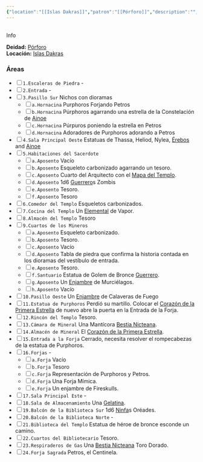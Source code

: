 ```yaml
---
{"location":"[[Islas Dakras]]","patron":"[[Pórforo]]","description":"","image":"","dg-publish-dm":true,"dg-publish":false,"type":"Lugares","dg-path":"Lugares/Islas Dakras/Efaistis.md","permalink":"/lugares/islas-dakras/efaistis/","dgPassFrontmatter":true}
---
```


<p><span><div data-callout-metadata="" data-callout-fold="" data-callout="info" class="callout node-insert-event"><div class="callout-title" dir="auto"><div class="callout-icon"><svg width="16" height="16"></svg></div><div class="callout-title-inner">Info</div></div><div class="callout-content">
<p dir="auto"><strong>Deidad:</strong> <a data-tooltip-position="top" aria-label="Personas/Pórforo.md" data-href="Personas/Pórforo.md" href="Personas/Pórforo.md" class="internal-link" target="_blank" rel="noopener nofollow">Pórforo</a><br>
<strong>Locación:</strong> <a data-tooltip-position="top" aria-label="Lugares/Islas Dakras.md" data-href="Lugares/Islas Dakras.md" href="Lugares/Islas Dakras.md" class="internal-link" target="_blank" rel="noopener nofollow">Islas Dakras</a></p>
</div></div></span></p><h3><span>Áreas</span></h3><div><ul class="contains-task-list"><li data-task=" " class="dataview task-list-item"><input type="checkbox" class="dataview task-list-item-checkbox"><span><code>1.Escaleras de Piedra</code> -</span></li><li data-task=" " class="dataview task-list-item"><input type="checkbox" class="dataview task-list-item-checkbox"><span><code>2.Entrada</code> -</span></li><li data-task=" " class="dataview task-list-item"><input type="checkbox" class="dataview task-list-item-checkbox"><span><code>3.Pasillo Sur</code> Nichos con dioramas</span><ul class="contains-task-list"><li data-task=" " class="dataview task-list-item"><input type="checkbox" class="dataview task-list-item-checkbox"><span><code>a.Hornacina</code> Purphoros Forjando Petros</span></li><li data-task=" " class="dataview task-list-item"><input type="checkbox" class="dataview task-list-item-checkbox"><span><code>b.Hornacina</code> Púrphoros agarrando una estrella de la Constelación de <a data-tooltip-position="top" aria-label="Personas/Ainoe" data-href="Personas/Ainoe" href="Personas/Ainoe" class="internal-link" target="_blank" rel="noopener nofollow">Ainoe</a></span></li><li data-task=" " class="dataview task-list-item"><input type="checkbox" class="dataview task-list-item-checkbox"><span><code>c.Hornacina</code> Púrpuros poniendo la estrella en Petros</span></li><li data-task=" " class="dataview task-list-item"><input type="checkbox" class="dataview task-list-item-checkbox"><span><code>d.Hornacina</code> Adoradores de Purphoros adorando a Petros</span></li></ul></li><li data-task=" " class="dataview task-list-item"><input type="checkbox" class="dataview task-list-item-checkbox"><span><code>4.Sala Principal Oeste</code> Estatuas de Thassa, Heliod, Nylea, <a data-tooltip-position="top" aria-label="Personas/Érebos" data-href="Personas/Érebos" href="Personas/Érebos" class="internal-link" target="_blank" rel="noopener nofollow">Érebos</a> and <a data-tooltip-position="top" aria-label="Personas/Ainoe" data-href="Personas/Ainoe" href="Personas/Ainoe" class="internal-link" target="_blank" rel="noopener nofollow">Ainoe</a></span></li><li data-task=" " class="dataview task-list-item"><input type="checkbox" class="dataview task-list-item-checkbox"><span><code>5.Habitaciones del Sacerdote</code></span><ul class="contains-task-list"><li data-task=" " class="dataview task-list-item"><input type="checkbox" class="dataview task-list-item-checkbox"><span><code>a.Aposento</code> Vacío</span></li><li data-task=" " class="dataview task-list-item"><input type="checkbox" class="dataview task-list-item-checkbox"><span><code>b.Aposento</code> Esqueleto carbonizado agarrando un tesoro.</span></li><li data-task=" " class="dataview task-list-item"><input type="checkbox" class="dataview task-list-item-checkbox"><span><code>c.Aposento</code> Cuarto del Arquitecto con el <a data-tooltip-position="top" aria-label="Items/Mapa del Templo" data-href="Items/Mapa del Templo" href="Items/Mapa del Templo" class="internal-link" target="_blank" rel="noopener nofollow">Mapa del Templo</a>.</span></li><li data-task=" " class="dataview task-list-item"><input type="checkbox" class="dataview task-list-item-checkbox"><span><code>d.Aposento</code> 1d6 <a data-tooltip-position="top" aria-label="Statblocks/Guerrero" data-href="Statblocks/Guerrero" href="Statblocks/Guerrero" class="internal-link" target="_blank" rel="noopener nofollow">Guerrero</a>s Zombis</span></li><li data-task=" " class="dataview task-list-item"><input type="checkbox" class="dataview task-list-item-checkbox"><span><code>e.Aposento</code> Tesoro.</span></li><li data-task=" " class="dataview task-list-item"><input type="checkbox" class="dataview task-list-item-checkbox"><span><code>f.Aposento</code> Tesoro</span></li></ul></li><li data-task=" " class="dataview task-list-item"><input type="checkbox" class="dataview task-list-item-checkbox"><span><code>6.Comedor del Templo</code> Esqueletos carbonizados.</span></li><li data-task=" " class="dataview task-list-item"><input type="checkbox" class="dataview task-list-item-checkbox"><span><code>7.Cocina del Templo</code> Un <a data-tooltip-position="top" aria-label="Statblocks/Elemental" data-href="Statblocks/Elemental" href="Statblocks/Elemental" class="internal-link" target="_blank" rel="noopener nofollow">Elemental</a> de Vapor.</span></li><li data-task=" " class="dataview task-list-item"><input type="checkbox" class="dataview task-list-item-checkbox"><span><code>8.Almacén del Templo</code> Tesoro</span></li><li data-task=" " class="dataview task-list-item"><input type="checkbox" class="dataview task-list-item-checkbox"><span><code>9.Cuartos de los Mineros</code></span><ul class="contains-task-list"><li data-task=" " class="dataview task-list-item"><input type="checkbox" class="dataview task-list-item-checkbox"><span><code>a.Aposento</code> Esqueleto carbonizado.</span></li><li data-task=" " class="dataview task-list-item"><input type="checkbox" class="dataview task-list-item-checkbox"><span><code>b.Aposento</code> Tesoro.</span></li><li data-task=" " class="dataview task-list-item"><input type="checkbox" class="dataview task-list-item-checkbox"><span><code>c.Aposento</code> Vacío</span></li><li data-task=" " class="dataview task-list-item"><input type="checkbox" class="dataview task-list-item-checkbox"><span><code>d.Aposento</code> Tabla de piedra que confirma la historia contada en los dioramas del vestíbulo de entrada.</span></li><li data-task=" " class="dataview task-list-item"><input type="checkbox" class="dataview task-list-item-checkbox"><span><code>e.Aposento</code> Tesoro.</span></li><li data-task=" " class="dataview task-list-item"><input type="checkbox" class="dataview task-list-item-checkbox"><span><code>f.Santuario</code> Estatua de Golem de Bronce <a data-tooltip-position="top" aria-label="Statblocks/Guerrero" data-href="Statblocks/Guerrero" href="Statblocks/Guerrero" class="internal-link" target="_blank" rel="noopener nofollow">Guerrero</a>.</span></li><li data-task=" " class="dataview task-list-item"><input type="checkbox" class="dataview task-list-item-checkbox"><span><code>g.Aposento</code> Un <a data-tooltip-position="top" aria-label="Statblocks/Enjambre" data-href="Statblocks/Enjambre" href="Statblocks/Enjambre" class="internal-link" target="_blank" rel="noopener nofollow">Enjambre</a> de Murciélagos.</span></li><li data-task=" " class="dataview task-list-item"><input type="checkbox" class="dataview task-list-item-checkbox"><span><code>h.Aposento</code> Vacío</span></li></ul></li><li data-task=" " class="dataview task-list-item"><input type="checkbox" class="dataview task-list-item-checkbox"><span><code>10.Pasillo Oeste</code> Un <a data-tooltip-position="top" aria-label="Statblocks/Enjambre" data-href="Statblocks/Enjambre" href="Statblocks/Enjambre" class="internal-link" target="_blank" rel="noopener nofollow">Enjambre</a> de Calaveras de Fuego</span></li><li data-task=" " class="dataview task-list-item"><input type="checkbox" class="dataview task-list-item-checkbox"><span><code>11.Estatua de Purphoros</code> Perdió su martillo. Colocar el <a data-tooltip-position="top" aria-label="Items/Corazón de la Primera Estrella" data-href="Items/Corazón de la Primera Estrella" href="Items/Corazón de la Primera Estrella" class="internal-link" target="_blank" rel="noopener nofollow">Corazón de la Primera Estrella</a> de nuevo abre la puerta en la Entrada de la Forja.</span></li><li data-task=" " class="dataview task-list-item"><input type="checkbox" class="dataview task-list-item-checkbox"><span><code>12.Rincón del Templo</code> Tesoro.</span></li><li data-task=" " class="dataview task-list-item"><input type="checkbox" class="dataview task-list-item-checkbox"><span><code>13.Cámara de Mineral</code> Una Mantícora <a data-tooltip-position="top" aria-label="Statblocks/Bestia Nicteana" data-href="Statblocks/Bestia Nicteana" href="Statblocks/Bestia Nicteana" class="internal-link" target="_blank" rel="noopener nofollow">Bestia Nicteana</a>.</span></li><li data-task=" " class="dataview task-list-item"><input type="checkbox" class="dataview task-list-item-checkbox"><span><code>14.Almacén de Mineral</code> El <a data-tooltip-position="top" aria-label="Items/Corazón de la Primera Estrella" data-href="Items/Corazón de la Primera Estrella" href="Items/Corazón de la Primera Estrella" class="internal-link" target="_blank" rel="noopener nofollow">Corazón de la Primera Estrella</a>.</span></li><li data-task=" " class="dataview task-list-item"><input type="checkbox" class="dataview task-list-item-checkbox"><span><code>15.Entrada a la Forja</code> Cerrado, necesita resolver el rompecabezas de la estatua de Purphoros.</span></li><li data-task=" " class="dataview task-list-item"><input type="checkbox" class="dataview task-list-item-checkbox"><span><code>16.Forjas</code> -</span><ul class="contains-task-list"><li data-task=" " class="dataview task-list-item"><input type="checkbox" class="dataview task-list-item-checkbox"><span><code>a.Forja</code> Vacío</span></li><li data-task=" " class="dataview task-list-item"><input type="checkbox" class="dataview task-list-item-checkbox"><span><code>b.Forja</code> Tesoro</span></li><li data-task=" " class="dataview task-list-item"><input type="checkbox" class="dataview task-list-item-checkbox"><span><code>c.Forja</code> Representación de Purphoros y Petros.</span></li><li data-task=" " class="dataview task-list-item"><input type="checkbox" class="dataview task-list-item-checkbox"><span><code>d.Forja</code> Una Forja Mímica.</span></li><li data-task=" " class="dataview task-list-item"><input type="checkbox" class="dataview task-list-item-checkbox"><span><code>e.Forja</code> Un enjambre de Fireskulls.</span></li></ul></li><li data-task=" " class="dataview task-list-item"><input type="checkbox" class="dataview task-list-item-checkbox"><span><code>17.Sala Principal Este</code> -</span></li><li data-task=" " class="dataview task-list-item"><input type="checkbox" class="dataview task-list-item-checkbox"><span><code>18.Sala de Almacenamiento</code> Una <a data-tooltip-position="top" aria-label="Statblocks/Gelatina" data-href="Statblocks/Gelatina" href="Statblocks/Gelatina" class="internal-link" target="_blank" rel="noopener nofollow">Gelatina</a>.</span></li><li data-task=" " class="dataview task-list-item"><input type="checkbox" class="dataview task-list-item-checkbox"><span><code>19.Balcón de la Biblioteca Sur</code> 1d6 <a data-tooltip-position="top" aria-label="Statblocks/Ninfa" data-href="Statblocks/Ninfa" href="Statblocks/Ninfa" class="internal-link" target="_blank" rel="noopener nofollow">Ninfa</a>s Oréades.</span></li><li data-task=" " class="dataview task-list-item"><input type="checkbox" class="dataview task-list-item-checkbox"><span><code>20.Balcón de la Biblioteca Norte</code> -</span></li><li data-task=" " class="dataview task-list-item"><input type="checkbox" class="dataview task-list-item-checkbox"><span><code>21.Biblioteca del Templo</code> Estatua de héroe de bronce esconde un camino.</span></li><li data-task=" " class="dataview task-list-item"><input type="checkbox" class="dataview task-list-item-checkbox"><span><code>22.Cuartos del Bibliotecario</code> Tesoro.</span></li><li data-task=" " class="dataview task-list-item"><input type="checkbox" class="dataview task-list-item-checkbox"><span><code>23.Respiraderos de Gas</code> Una <a data-tooltip-position="top" aria-label="Statblocks/Bestia Nicteana" data-href="Statblocks/Bestia Nicteana" href="Statblocks/Bestia Nicteana" class="internal-link" target="_blank" rel="noopener nofollow">Bestia Nicteana</a> Toro Dorado.</span></li><li data-task=" " class="dataview task-list-item"><input type="checkbox" class="dataview task-list-item-checkbox"><span><code>24.Forja Sagrada</code> Petros, el Centinela.</span></li></ul></div>